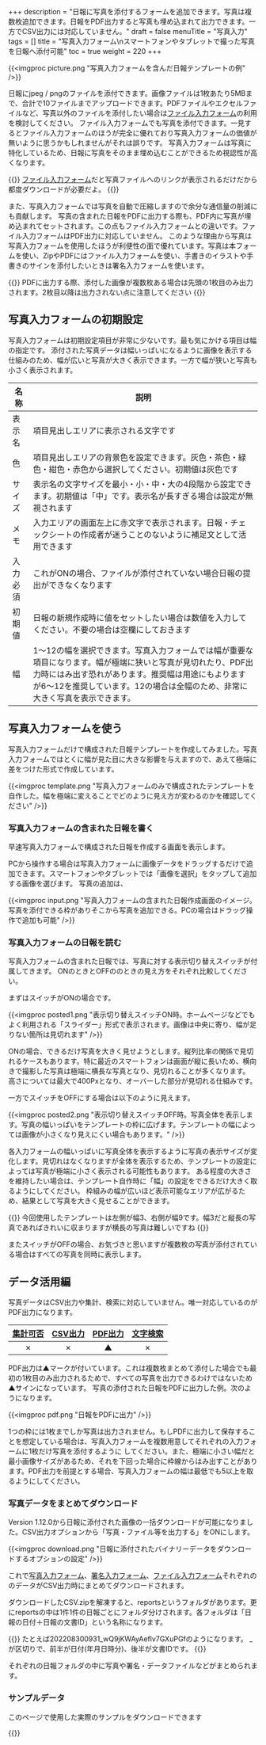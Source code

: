 +++
description = "日報に写真を添付するフォームを追加できます。写真は複数枚追加できます。日報をPDF出力すると写真も埋め込まれて出力できます。一方でCSV出力には対応していません。"
draft = false
menuTitle = "写真入力"
tags = []
title = "写真入力フォーム\nスマートフォンやタブレットで撮った写真を日報へ添付可能"
toc = true
weight = 220
+++

{{<imgproc picture.png "写真入力フォームを含んだ日報テンプレートの例" />}}

日報にjpeg / pngのファイルを添付できます。画像ファイルは1枚あたり5MBまで、合計で10ファイルまでアップロードできます。PDFファイルやエクセルファイルなど、写真以外のファイルを添付したい場合は[ファイル入力フォーム](/org/groupsetting/template/file/)の利用を検討してください。
ファイル入力フォームでも写真を添付できます。一見するとファイル入力フォームのほうが完全に優れており写真入力フォームの価値が無いように思うかもしれませんがそれは誤りです。
写真入力フォームは写真に特化しているため、日報に写真をそのまま埋め込むことができるため視認性が高くなります。

{{<alice pos="right" icon="ok">}}
[ファイル入力フォーム](/org/groupsetting/template/file/)だと写真ファイルへのリンクが表示されるだけだから都度ダウンロードが必要だよ。
{{</alice>}}

また、写真入力フォームでは写真を自動で圧縮しますので余分な通信量の削減にも貢献します。
写真の含まれた日報をPDFに出力する際も、PDF内に写真が埋め込まれてセットされます。この点もファイル入力フォームとの違いです。ファイル入力フォームはPDF出力に対応していません。
このような理由から写真は写真入力フォームを使用したほうが利便性の面で優れています。写真は本フォームを使い、ZipやPDFにはファイル入力フォームを使い、手書きのイラストや手書きのサインを添付したいときは署名入力フォームを使います。

{{<alice pos="right" icon="here">}}
PDFに出力する際、添付した画像が複数枚ある場合は先頭の1枚目のみ出力されます。2枚目以降は出力されない点に注意してください
{{</alice>}}

## 写真入力フォームの初期設定

写真入力フォームは初期設定項目が非常に少ないです。最も気にかける項目は幅の指定です。
添付された写真データは幅いっぱいになるように画像を表示する仕組みのため、幅が広いと写真が大きく表示できます。一方で幅が狭いと写真も小さく表示されます。

|名称|説明|
|---|---|
|表示名|項目見出しエリアに表示される文字です|
|色|項目見出しエリアの背景色を設定できます。灰色・茶色・緑色・紺色・赤色から選択してください。初期値は灰色です|
|サイズ|表示名の文字サイズを最小・小・中・大の4段階から設定できます。初期値は「中」です。表示名が長すぎる場合は設定が無視されます|
|メモ|入力エリアの画面左上に赤文字で表示されます。日報・チェックシートの作成者が迷うことのないように補足文として活用できます|
|入力必須|これがONの場合、ファイルが添付されていない場合日報の提出ができなくなります|
|初期値|日報の新規作成時に値をセットしたい場合は数値を入力してください。不要の場合は空欄にしておきます|
|幅|1〜12の幅を選択できます。写真入力フォームでは幅が重要な項目になります。幅が極端に狭いと写真が見切れたり、PDF出力時にはみ出す恐れがあります。推奨幅は用途にもよりますが6〜12を推奨しています。12の場合は全幅のため、非常に大きく写真を表示できます。|

## 写真入力フォームを使う

写真入力フォームだけで構成された日報テンプレートを作成してみました。写真入力フォームではとくに幅が見た目に大きな影響を与えますので、あえて極端に差をつけた形式で作成しています。

{{<imgproc template.png "写真入力フォームのみで構成されたテンプレートを自作した。幅を極端に変えることでどのように見え方が変わるのかを確認してください" />}}

### 写真入力フォームの含まれた日報を書く

早速写真入力フォームで構成された日報を作成する画面を表示します。

PCから操作する場合は写真入力フォームに画像データをドラッグするだけで追加できます。スマートフォンやタブレットでは「画像を選択」をタップして追加する画像を選びます。
写真の追加は、

{{<imgproc input.png "写真入力フォームの含まれた日報作成画面のイメージ。写真を添付できる枠がありそこから写真を追加できる。PCの場合はドラッグ操作で追加も可能" />}}

### 写真入力フォームの日報を読む

写真入力フォームの含まれた日報では、写真に対する表示切り替えスイッチが付属してきます。
ONのときとOFFののときの見え方をそれぞれ比較してください。

まずはスイッチがONの場合です。

{{<imgproc posted1.png "表示切り替えスイッチON時。ホームページなどでもよく利用される「スライダー」形式で表示されます。画像は中央に寄り、幅が足りない箇所は見切れます" />}}

ONの場合、できるだけ写真を大きく見せようとします。縦列比率の関係で見切れるケースもあります。特に最近のスマートフォンは画面が縦に長いため、横向きで撮影した写真は極端に横長な写真となり、見切れることが多くなります。
高さについては最大で400Pxとなり、オーバーした部分が見切れる仕組みです。

一方でスイッチをOFFにする場合は以下のように見えます。

{{<imgproc posted2.png "表示切り替えスイッチOFF時。写真全体を表示します。写真の幅いっぱいをテンプレートの枠に広げます。テンプレートの幅によっては画像が小さくなり見えにくい場合もあります。" />}}

各入力フォームの幅いっぱいに写真全体を表示するように写真の表示サイズが変化します。見切れはなくなりますが全体を表示するため、テンプレートの設定によっては写真が極端に小さく表示される可能性もあります。
ある程度の大きさを維持したい場合は、テンプレート自作時に「幅」の設定をできるだけ大きく取るようにしてください。
枠組みの幅が広いほど表示可能なエリアが広がるため、結果として写真を大きく見せることができます。

{{<alice pos="right" icon="ok">}}
今回使用したテンプレートは左側が幅3、右側が幅9です。幅3だと縦長の写真であればきれいに収まりますが横長の写真は難しいですね
{{</alice>}}

またスイッチがOFFの場合、お気づきと思いますが複数枚の写真が添付されている場合はすべての写真を同時に表示します。

## データ活用編

写真データはCSV出力や集計、検索に対応していません。唯一対応しているのがPDF出力になります。

|[集計可否](/report/totalling/)|[CSV出力](/report/totalling/csv/)|[PDF出力](/report/read/pdf/)|[文字検索](/report/read/list/)|
|:---:|:---:|:---:|:---:|
|✗|✗|▲|✗|

PDF出力は▲マークが付いています。これは複数枚まとめて添付した場合でも最初の1枚目のみ出力されるためで、すべての写真を出力できるわけではないため▲サインになっています。
写真の添付された日報をPDFに出力した例。次のようになります。

{{<imgproc pdf.png "日報をPDFに出力" />}}

1つの枠には1枚までしか写真は出力されません。もしPDFに出力して保存することを想定している場合は、写真入力フォームを複数用意してそれぞれの入力フォームに1枚だけ写真を添付するように
してください。また、極端に小さい幅だと最小画像サイズがあるため、それを下回った場合に枠線からはみ出すことがあります。PDF出力を前提とする場合、写真入力フォームの幅は最低でも5以上を取るようにしてください。

### 写真データをまとめてダウンロード

Version 1.12.0から日報に添付された画像の一括ダウンロードが可能になりました。CSV出力オプションから「写真・ファイル等を出力する」をONにします。

{{<imgproc download.png "日報に添付されたバイナリーデータをダウンロードするオプションの設定" />}}

これで[写真入力フォーム](/org/groupsetting/template/picture/)、[署名入力フォーム](/org/groupsetting/template/sign/)、[ファイル入力フォーム](/org/groupsetting/template/file/)それぞれののデータがCSV出力時にまとめてダウンロードされます。

ダウンロードしたCSV.zipを解凍すると、reportsというフォルダがあります。更にreportsの中は1件1件の日報ごとにフォルダ分けされます。各フォルダは「日報の日付＋日報の文書ID」という名称になります。

{{<alice pos="right" icon="ok">}}
たとえば202208300931_wQ9jKWAyAeflv7GXuPGfのようになります。
_が区切りで、前半が日付(年月日時分)、後半が文書IDです。
{{</alice>}}

それぞれの日報フォルダの中に写真や署名・データファイルなどがまとめられます。

### サンプルデータ

このページで使用した実際のサンプルをダウンロードできます

{{<attachments style="orange" />}}
